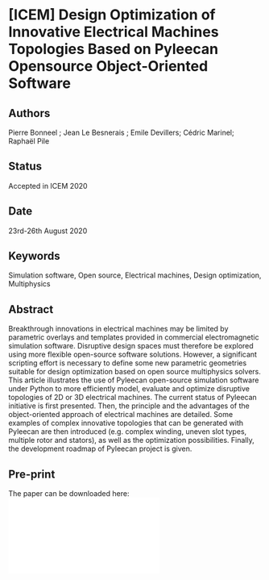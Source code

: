 [ICEM] Design Optimization of Innovative Electrical Machines Topologies Based on Pyleecan Opensource Object-Oriented Software
=============================================================================================================================

Authors
-------
Pierre Bonneel ; Jean Le Besnerais ; Emile Devillers; Cédric Marinel; Raphaël Pile

Status
------

Accepted in ICEM 2020

Date
----

23rd-26th August 2020

Keywords
--------

Simulation software, Open source, Electrical machines, Design optimization, Multiphysics

Abstract
--------

Breakthrough innovations in electrical machines may be limited by parametric overlays 
and templates provided in commercial electromagnetic simulation software. Disruptive 
design spaces must therefore be explored using more flexible open-source software solutions. 
However, a significant scripting effort is necessary to define some new parametric geometries 
suitable for design optimization based on open source multiphysics solvers. This article 
illustrates the use of Pyleecan open-source simulation software under Python to more 
efficiently model, evaluate and optimize disruptive topologies of 2D or 3D electrical machines. 
The current status of Pyleecan initiative is first presented. Then, the principle and the advantages 
of the object-oriented approach of electrical machines are detailed. Some examples of complex innovative 
topologies that can be generated with Pyleecan are then introduced (e.g. complex winding, uneven slot 
types, multiple rotor and stators), as well as the optimization possibilities. Finally, the development 
roadmap of Pyleecan project is given.

Pre-print
---------

The paper can be downloaded here:
![](_static/icem2020_pyleecan.pdf)
